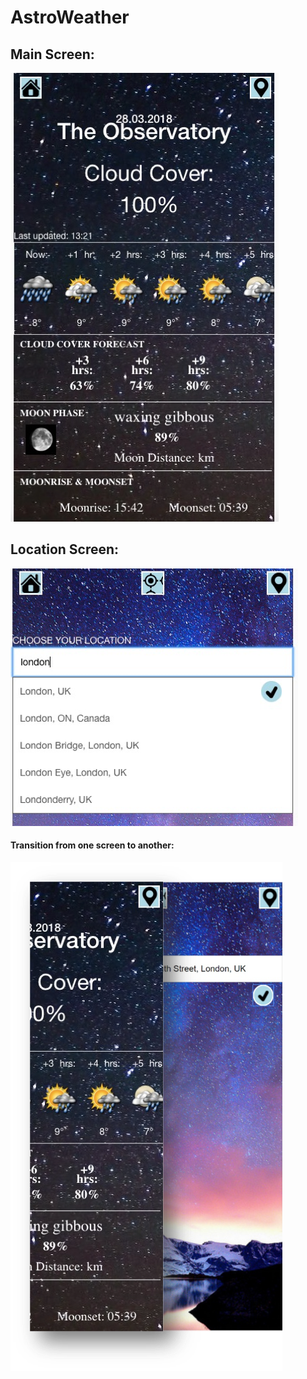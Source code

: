 
# AstroWeather

## Main Screen:
![Main](https://raw.githubusercontent.com/adnansalehin/AstroWeather/master/main.png)

## Location Screen:
![Location](https://raw.githubusercontent.com/adnansalehin/AstroWeather/master/location.png)

#### Transition from one screen to another:
![Transition](https://raw.githubusercontent.com/adnansalehin/AstroWeather/master/slide.png)

